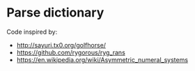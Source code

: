 # Parse dictionary 

Code inspired by:

 - http://sayuri.tx0.org/golfhorse/
 - https://github.com/rygorous/ryg_rans
 - https://en.wikipedia.org/wiki/Asymmetric_numeral_systems
